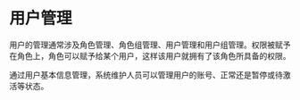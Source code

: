 # 用户管理

用户的管理通常涉及角色管理、角色组管理、用户管理和用户组管理。权限被赋予在角色上，角色可以赋予给某个用户，这样该用户就拥有了该角色所具备的权限。

通过用户基本信息管理，系统维护人员可以管理用户的账号、正常还是暂停或待激活等状态。